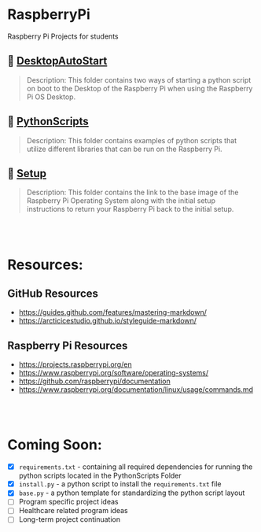 # RaspberryPi
Raspberry Pi Projects for students

## 📁 [DesktopAutoStart](https://github.com/captexcel/RaspberryPi/tree/main/DesktopAutoStart)
>Description: This folder contains two ways of starting a python script on boot to the Desktop of the Raspberry Pi when using the Raspberry Pi OS Desktop.

## 📁 [PythonScripts](https://github.com/captexcel/RaspberryPi/tree/main/PythonScripts)
>Description: This folder contains examples of python scripts that utilize different libraries that can be run on the Raspberry Pi.

## 📁 [Setup](https://github.com/captexcel/RaspberryPi/tree/main/Setup)
>Description: This folder contains the link to the base image of the Raspberry Pi Operating System along with the initial setup instructions to return your Raspberry Pi back to the initial setup.

<br/></br>
# Resources:
## GitHub Resources
- https://guides.github.com/features/mastering-markdown/
- https://arcticicestudio.github.io/styleguide-markdown/

## Raspberry Pi Resources
- https://projects.raspberrypi.org/en
- https://www.raspberrypi.org/software/operating-systems/
- https://github.com/raspberrypi/documentation
- https://www.raspberrypi.org/documentation/linux/usage/commands.md

<br/></br>
# Coming Soon:
- [x] `requirements.txt` - containing all required dependencies for running the python scripts located in the PythonScripts Folder
- [x] `install.py` - a python script to install the `requirements.txt` file
- [x] `base.py` - a python template for standardizing the python script layout
- [ ] Program specific project ideas
- [ ] Healthcare related program ideas
- [ ] Long-term project continuation
